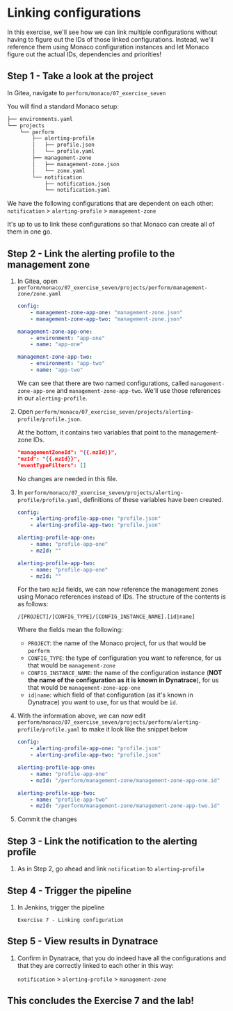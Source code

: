 # Linking configurations

In this exercise, we'll see how we can link multiple configurations without having to figure out the IDs of those linked configurations. Instead, we'll reference them using Monaco configuration instances and let Monaco figure out the actual IDs, dependencies and priorities!

## Step 1 - Take a look at the project
In Gitea, navigate to `perform/monaco/07_exercise_seven`

You will find a standard Monaco setup:

```bash
├── environments.yaml
└── projects
    └── perform
        ├── alerting-profile
        │   ├── profile.json
        │   └── profile.yaml
        ├── management-zone
        │   ├── management-zone.json
        │   └── zone.yaml
        └── notification
            ├── notification.json
            └── notification.yaml
```

We have the following configurations that are dependent on each other:
`notification` > `alerting-profile` > `management-zone`

It's up to us to link these configurations so that Monaco can create all of them in one go.

## Step 2 - Link the alerting profile to the management zone
1. In Gitea, open `perform/monaco/07_exercise_seven/projects/perform/management-zone/zone.yaml` 

    ```yaml
    config:
        - management-zone-app-one: "management-zone.json"
        - management-zone-app-two: "management-zone.json"

    management-zone-app-one:
        - environment: "app-one"
        - name: "app-one"

    management-zone-app-two:
        - environment: "app-two"
        - name: "app-two"
    ```

    We can see that there are two named configurations, called `management-zone-app-one` and `management-zone-app-two`. We'll use those references in our `alerting-profile`.

2. Open `perform/monaco/07_exercise_seven/projects/alerting-profile/profile.json`. 

    At the bottom, it contains two variables that point to the management-zone IDs.

    ```json
    "managementZoneId": "{{.mzId}}",
    "mzId": "{{.mzId}}",
    "eventTypeFilters": []
    ```

    No changes are needed in this file.

3. In `perform/monaco/07_exercise_seven/projects/alerting-profile/profile.yaml`, definitions of these variables have been created.

    ```yaml
    config:
        - alerting-profile-app-one: "profile.json"
        - alerting-profile-app-two: "profile.json"

    alerting-profile-app-one:
        - name: "profile-app-one"
        - mzId: ""

    alerting-profile-app-two:
        - name: "profile-app-one"
        - mzId: ""
    ```

    For the two `mzId` fields, we can now reference the management zones using Monaco references instead of IDs. The structure of the contents is as follows:

    ```
    /[PROJECT]/[CONFIG_TYPE]/[CONFIG_INSTANCE_NAME].[id|name]
    ```

    Where the fields mean the following:
    * `PROJECT`: the name of the Monaco project, for us that would be `perform`
    * `CONFIG_TYPE`: the type of configuration you want to reference, for us that would be `management-zone`
    * `CONFIG_INSTANCE_NAME`: the name of the configuration instance (**NOT the name of the configuration as it is known in Dynatrace**), for us that would be `management-zone-app-one`
    * `id|name`: which field of that configuration (as it's known in Dynatrace) you want to use, for us that would be `id`.

4. With the information above, we can now edit `perform/monaco/07_exercise_seven/projects/perform/alerting-profile/profile.yaml` to make it look like the snippet below

    ```yaml
    config:
        - alerting-profile-app-one: "profile.json"
        - alerting-profile-app-two: "profile.json"

    alerting-profile-app-one:
        - name: "profile-app-one"
        - mzId: "/perform/management-zone/management-zone-app-one.id"

    alerting-profile-app-two:
        - name: "profile-app-two"
        - mzId: "/perform/management-zone/management-zone-app-two.id"
    ```

5. Commit the changes

## Step 3 - Link the notification to the alerting profile
1. As in Step 2, go ahead and link `notification` to `alerting-profile`

## Step 4 - Trigger the pipeline
1. In Jenkins, trigger the pipeline

    `Exercise 7 - Linking configuration`

## Step 5 - View results in Dynatrace
1. Confirm in Dynatrace, that you do indeed have all the configurations and that they are correctly linked to each other in this way: 

    `notification` > `alerting-profile` > `management-zone`

## This concludes the Exercise 7 and the lab!
